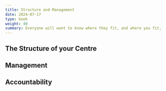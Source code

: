 ```yaml
---
title: Structure and Management
date: 2024-07-17
type: book
weight: 40
summary: Everyone will want to know where they fit, and where you fit, here's how to figure that out.
---
```


## The Structure of your Centre

## Management

## Accountability
